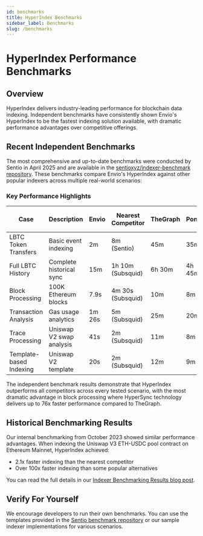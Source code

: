 ```yaml
---
id: benchmarks
title: HyperIndex Benchmarks
sidebar_label: Benchmarks
slug: /benchmarks
---
```


# HyperIndex Performance Benchmarks

## Overview

HyperIndex delivers industry-leading performance for blockchain data indexing. Independent benchmarks have consistently shown Envio's HyperIndex to be the fastest indexing solution available, with dramatic performance advantages over competitive offerings.

## Recent Independent Benchmarks

The most comprehensive and up-to-date benchmarks were conducted by Sentio in April 2025 and are available in the [sentioxyz/indexer-benchmark repository](https://github.com/sentioxyz/indexer-benchmark). These benchmarks compare Envio's HyperIndex against other popular indexers across multiple real-world scenarios:

### Key Performance Highlights

| Case                    | Description              | Envio  | Nearest Competitor | TheGraph | Ponder | Advantage vs. Nearest |
| ----------------------- | ------------------------ | ------ | ------------------ | -------- | ------ | --------------------- |
| LBTC Token Transfers    | Basic event indexing     | 2m     | 8m (Sentio)        | 45m      | 35m    | 4x faster             |
| Full LBTC History       | Complete historical sync | 15m    | 1h 10m (Subsquid)  | 6h 30m   | 4h 45m | 4.7x faster           |
| Block Processing        | 100K Ethereum blocks     | 7.9s   | 4m 30s (Subsquid)  | 10m      | 8m     | 34x faster            |
| Transaction Analysis    | Gas usage analytics      | 1m 26s | 5m (Subsquid)      | 25m      | 20m    | 3.5x faster           |
| Trace Processing        | Uniswap V2 swap analysis | 41s    | 2m (Subsquid)      | 11m      | 8m     | 3x faster             |
| Template-based Indexing | Uniswap V2 template      | 20s    | 2m (Subsquid)      | 12m      | 9m     | 6x faster             |

The independent benchmark results demonstrate that HyperIndex outperforms all competitors across every tested scenario, with the most dramatic advantage in block processing where HyperSync technology delivers up to 76x faster performance compared to TheGraph.

## Historical Benchmarking Results

Our internal benchmarking from October 2023 showed similar performance advantages. When indexing the Uniswap V3 ETH-USDC pool contract on Ethereum Mainnet, HyperIndex achieved:

- 2.1x faster indexing than the nearest competitor
- Over 100x faster indexing than some popular alternatives

You can read the full details in our [Indexer Benchmarking Results blog post](/blog/indexer-benchmarking-results).

## Verify For Yourself

We encourage developers to run their own benchmarks. You can use the templates provided in the [Sentio benchmark repository](https://github.com/sentioxyz/indexer-benchmark) or our sample indexer implementations for various scenarios.
